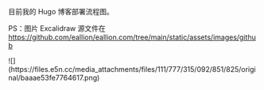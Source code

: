<p>目前我的 Hugo 博客部署流程图。</p><p>PS：图片 Excalidraw 源文件在 <a href="https://github.com/eallion/eallion.com/tree/main/static/assets/images/github" target="_blank" rel="nofollow noopener" translate="no"><span class="invisible">https://</span><span class="ellipsis">github.com/eallion/eallion.com</span><span class="invisible">/tree/main/static/assets/images/github</span></a></p>
![](https://files.e5n.cc/media_attachments/files/111/777/315/092/851/825/original/baaae53fe7764617.png)